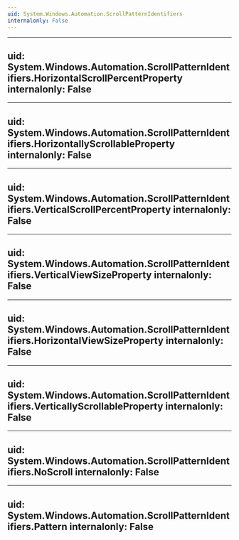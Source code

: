 ```yaml
---
uid: System.Windows.Automation.ScrollPatternIdentifiers
internalonly: False
---
```


---
uid: System.Windows.Automation.ScrollPatternIdentifiers.HorizontalScrollPercentProperty
internalonly: False
---

---
uid: System.Windows.Automation.ScrollPatternIdentifiers.HorizontallyScrollableProperty
internalonly: False
---

---
uid: System.Windows.Automation.ScrollPatternIdentifiers.VerticalScrollPercentProperty
internalonly: False
---

---
uid: System.Windows.Automation.ScrollPatternIdentifiers.VerticalViewSizeProperty
internalonly: False
---

---
uid: System.Windows.Automation.ScrollPatternIdentifiers.HorizontalViewSizeProperty
internalonly: False
---

---
uid: System.Windows.Automation.ScrollPatternIdentifiers.VerticallyScrollableProperty
internalonly: False
---

---
uid: System.Windows.Automation.ScrollPatternIdentifiers.NoScroll
internalonly: False
---

---
uid: System.Windows.Automation.ScrollPatternIdentifiers.Pattern
internalonly: False
---
